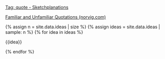 ---
---

[Tag: quote - Sketchplanations](https://sketchplanations.com/tags/quote)

[Familiar and Unfamiliar Quotations (norvig.com)](https://www.norvig.com/quotations.html)

<article>
{% assign n = site.data.ideas | size %}
{% assign ideas = site.data.ideas | sample: n %}
{% for idea in ideas %}
<p style="white-space: pre-line;">{{idea}}</p>
{% endfor %}
</article>


